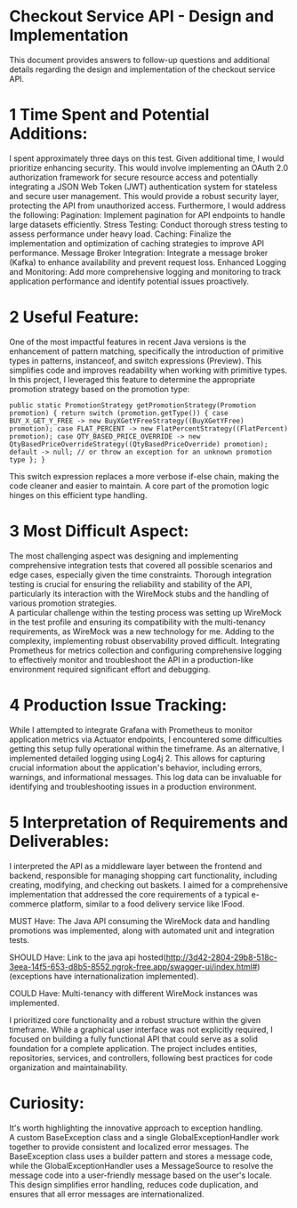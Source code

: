 # Checkout Service API - Design and Implementation

This document provides answers to follow-up questions and additional details regarding the design and implementation of the checkout service API.

# 1 Time Spent and Potential Additions:
I spent approximately three days on this test. Given additional time, I would prioritize enhancing security. This would involve implementing an OAuth 2.0 authorization framework for secure resource access and potentially integrating a JSON Web Token (JWT) authentication system for stateless and secure user management. This would provide a robust security layer, protecting the API from unauthorized access.  Furthermore, I would address the following:
Pagination: Implement pagination for API endpoints to handle large datasets efficiently.
Stress Testing: Conduct thorough stress testing to assess performance under heavy load.
Caching: Finalize the implementation and optimization of caching strategies to improve API performance.
Message Broker Integration: Integrate a message broker (Kafka) to enhance availability and prevent request loss.
Enhanced Logging and Monitoring: Add more comprehensive logging and monitoring to track application performance and identify potential issues proactively.
# 2 Useful Feature:
One of the most impactful features in recent Java versions is the enhancement of pattern matching, specifically the introduction of primitive types in patterns, instanceof, and switch expressions (Preview). This simplifies code and improves readability when working with primitive types.  In this project, I leveraged this feature to determine the appropriate promotion strategy based on the promotion type:

`public static PromotionStrategy getPromotionStrategy(Promotion promotion) {
return switch (promotion.getType()) {
case BUY_X_GET_Y_FREE -> new BuyXGetYFreeStrategy((BuyXGetYFree) promotion);
case FLAT_PERCENT -> new FlatPercentStrategy((FlatPercent) promotion);
case QTY_BASED_PRICE_OVERRIDE -> new QtyBasedPriceOverrideStrategy((QtyBasedPriceOverride) promotion);
default -> null; // or throw an exception for an unknown promotion type
};
}`

This switch expression replaces a more verbose if-else chain, making the code cleaner and easier to maintain.  A core part of the promotion logic hinges on this efficient type handling.

# 3 Most Difficult Aspect:
The most challenging aspect was designing and implementing comprehensive integration tests that covered all possible scenarios and edge cases, especially given the time constraints.  Thorough integration testing is crucial for ensuring the reliability and stability of the API, particularly its interaction with the WireMock stubs and the handling of various promotion strategies.  
A particular challenge within the testing process was setting up WireMock in the test profile and ensuring its compatibility with the multi-tenancy requirements, as WireMock was a new technology for me. Adding to the complexity, implementing robust observability proved difficult. Integrating Prometheus for metrics collection and configuring comprehensive logging to effectively monitor and troubleshoot the API in a production-like environment required significant effort and debugging.

# 4 Production Issue Tracking:
While I attempted to integrate Grafana with Prometheus to monitor application metrics via Actuator endpoints, I encountered some difficulties getting this setup fully operational within the timeframe. As an alternative, I implemented detailed logging using Log4j 2. This allows for capturing crucial information about the application's behavior, including errors, warnings, and informational messages.  This log data can be invaluable for identifying and troubleshooting issues in a production environment.

# 5 Interpretation of Requirements and Deliverables:
I interpreted the API as a middleware layer between the frontend and backend, responsible for managing shopping cart functionality, including creating, modifying, and checking out baskets.  I aimed for a comprehensive implementation that addressed the core requirements of a typical e-commerce platform, similar to a food delivery service like IFood.

MUST Have: The Java API consuming the WireMock data and handling promotions was implemented, along with automated unit and integration tests.

SHOULD Have: Link to the java api hosted(http://3d42-2804-29b8-518c-3eea-14f5-653-d8b5-8552.ngrok-free.app/swagger-ui/index.html#) (exceptions have internationalization implemented).

COULD Have: Multi-tenancy with different WireMock instances was implemented.  

I prioritized core functionality and a robust structure within the given timeframe.  While a graphical user interface was not explicitly required, I focused on building a fully functional API that could serve as a solid foundation for a complete application. The project includes entities, repositories, services, and controllers, following best practices for code organization and maintainability.

# Curiosity:
It's worth highlighting the innovative approach to exception handling.  
A custom BaseException class and a single GlobalExceptionHandler work together to provide consistent and localized error messages.  The BaseException class uses a builder pattern and stores a message code, while the GlobalExceptionHandler uses a MessageSource to resolve the message code into a user-friendly message based on the user's locale.  This design simplifies error handling, reduces code duplication, and ensures that all error messages are internationalized.